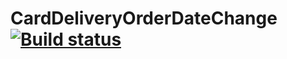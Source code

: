 # CardDeliveryOrderDateChange [![Build status](https://ci.appveyor.com/api/projects/status/vkd737no5t4qod0n?svg=true)](https://ci.appveyor.com/project/Tanya-ui-hub/allure)